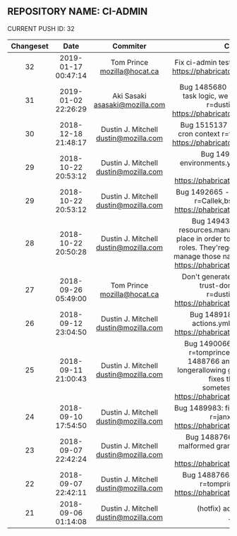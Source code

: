 ## REPOSITORY NAME: CI-ADMIN
 CURRENT PUSH ID: 32

| Changeset | Date | Commiter | Commit Message | Commit URL | 
|:---:|:---:|:----:|:----------------------------------:|:-----:| 
|32|2019-01-17 00:47:14|Tom Prince <mozilla@hocat.ca>|Fix ci-admin tests; r=dustinDifferential Revision: https://phabricator.services.mozilla.com/D16756|https://hg.mozilla.org/build/ci-admin/pushloghtml?changeset=ae0505b4301c
|31|2019-01-02 22:26:29|Aki Sasaki <asasaki@mozilla.com>|Bug 1485680 - if we modify the action hook task logic, we need to update scriptworker. r=dustinDifferential Revision: https://phabricator.services.mozilla.com/D15482|https://hg.mozilla.org/build/ci-admin/pushloghtml?changeset=b2d0f7af52d2
|30|2018-12-18 21:48:17|Dustin J. Mitchell <dustin@mozilla.com>|Bug 1515137 - pass environment rootUrl to cron context r=tomprinceDifferential Revision: https://phabricator.services.mozilla.com/D14882|https://hg.mozilla.org/build/ci-admin/pushloghtml?changeset=0f4b1e9e03cd
|29|2018-10-22 20:53:12|Dustin J. Mitchell <dustin@mozilla.com>|Bug 1492665 - add support for environments.yml r=Callek,bstackDifferential Revision: https://phabricator.services.mozilla.com/D6932|https://hg.mozilla.org/build/ci-admin/pushloghtml?changeset=241f75b5d808
|29|2018-10-22 20:53:12|Dustin J. Mitchell <dustin@mozilla.com>|Bug 1492665 - add modify_resources support r=Callek,bstackDifferential Revision: https://phabricator.services.mozilla.com/D6933|https://hg.mozilla.org/build/ci-admin/pushloghtml?changeset=99d859a7a655
|28|2018-10-22 20:50:28|Dustin J. Mitchell <dustin@mozilla.com>|Bug 1494320 - remove unnecessary resources.manage r=tomprinceThese were in place in order to delete some old, now-unused roles.  They'regone, so no need to continue to manage those namespaces.Differential Revision: https://phabricator.services.mozilla.com/D9166|https://hg.mozilla.org/build/ci-admin/pushloghtml?changeset=d1796b61fbd0
|27|2018-09-26 05:49:00|Tom Prince <mozilla@hocat.ca>|Don't generate hooks for actions with cross trust-domain `.taskcluster.yml`s; r=dustinDifferential Revision: https://phabricator.services.mozilla.com/D6858|https://hg.mozilla.org/build/ci-admin/pushloghtml?changeset=9d35e153d813
|26|2018-09-12 23:04:50|Dustin J. Mitchell <dustin@mozilla.com>|Bug 1489181: handle input_schema in actions.yml r=akiDifferential Revision: https://phabricator.services.mozilla.com/D5683|https://hg.mozilla.org/build/ci-admin/pushloghtml?changeset=c88ca415a1c6
|25|2018-09-11 21:00:43|Dustin J. Mitchell <dustin@mozilla.com>|Bug 1490066: fix unit tests and add a few r=tomprinceI broke the unit tests in bug 1488766 and also introduced a bug (no longerallowing granting to a single group); this fixes that up and even adds sometests.Differential Revision: https://phabricator.services.mozilla.com/D5464|https://hg.mozilla.org/build/ci-admin/pushloghtml?changeset=edad9f8f78d4
|24|2018-09-10 17:54:50|Dustin J. Mitchell <dustin@mozilla.com>|Bug 1489983: fix markdown link in descriptions r=janxDifferential Revision: https://phabricator.services.mozilla.com/D5430|https://hg.mozilla.org/build/ci-admin/pushloghtml?changeset=5b8819a7b072
|23|2018-09-07 22:42:24|Dustin J. Mitchell <dustin@mozilla.com>|Bug 1488766: improve error handling for malformed grants.yml r=tomprinceDifferential Revision: https://phabricator.services.mozilla.com/D5158|https://hg.mozilla.org/build/ci-admin/pushloghtml?changeset=135f264d65d2
|22|2018-09-07 22:42:11|Dustin J. Mitchell <dustin@mozilla.com>|Bug 1488766: also substitute {hgmo_path} r=tomprinceDifferential Revision: https://phabricator.services.mozilla.com/D5155|https://hg.mozilla.org/build/ci-admin/pushloghtml?changeset=95397719f02d
|21|2018-09-06 01:14:08|Dustin J. Mitchell <dustin@mozilla.com>|(hotfix) add created and expires to .taskcluster.yml|https://hg.mozilla.org/build/ci-admin/pushloghtml?changeset=559c3f6fd329


